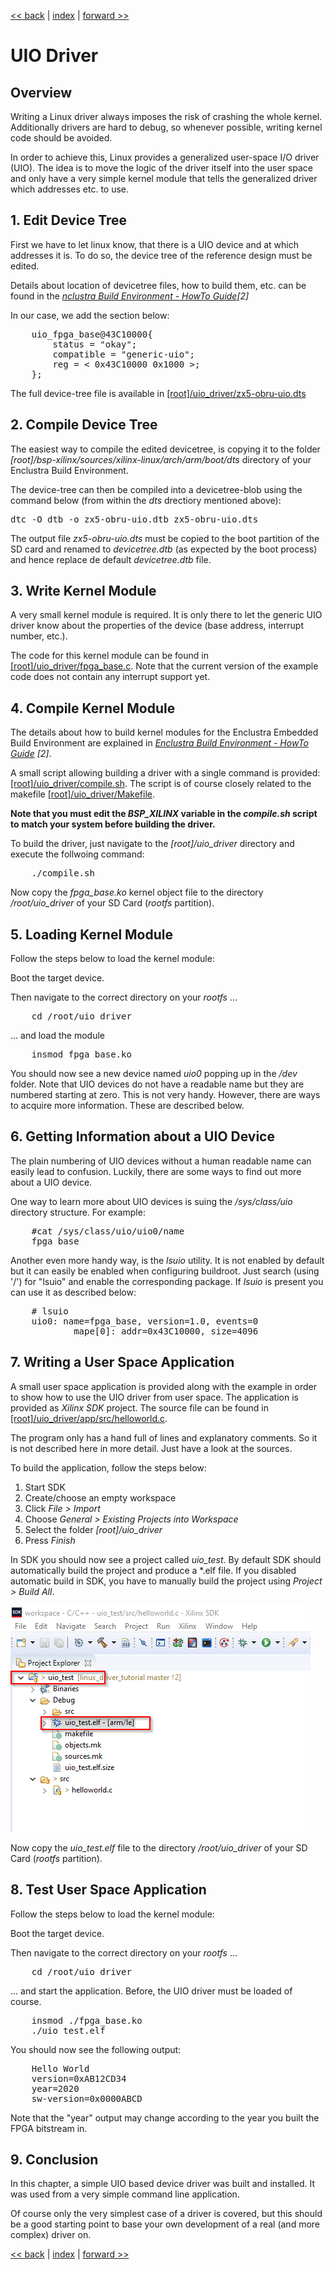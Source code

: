 [<< back](04_devmem.md) | [index](01_index.md) | [forward >> ](06_ioctl_driver.md)

# UIO Driver

## Overview

Writing a Linux driver always imposes the risk of crashing the whole kernel. Additionally drivers are hard to debug, so whenever possible, writing kernel code should be avoided.

In order to achieve this, Linux provides a generalized user-space I/O driver (UIO). The idea is to move the logic of the driver itself into the user space and only have a very simple kernel module that tells the generalized driver which addresses etc. to use.

## 1. Edit Device Tree

First we have to let linux know, that there is a UIO device and at which addresses it is. To do so, the device tree of the reference design must be edited.

Details about location of devicetree files, how to build them, etc. can be found in the  *[nclustra Build Environment - HowTo Guide](https://download.enclustra.com/public_files/Design_Support/Application%20Notes/Enclustra_Build_Environment_HowToGuide_V02.pdf)[2]*

In our case, we add the section below:

<pre>
    uio_fpga_base@43C10000{	
		status = "okay";
		compatible = "generic-uio";
		reg = < 0x43C10000 0x1000 >;
	};
</pre>

The full device-tree file is available in [[root]/uio_driver/zx5-obru-uio.dts](../uio_driver/zx5-obru-uio.dts)

## 2. Compile Device Tree

The easiest way to compile the edited devicetree, is copying it to the folder *[root]/bsp-xilinx/sources/xilinx-linux/arch/arm/boot/dts* directory of your Enclustra Build Environment.

The device-tree can then be compiled into a devicetree-blob using the command below (from within the *dts* drectiory mentioned above):

<pre>
dtc -O dtb -o zx5-obru-uio.dtb zx5-obru-uio.dts
</pre>

The output file *zx5-obru-uio.dts* must be copied to the boot partition of the SD card and renamed to *devicetree.dtb* (as expected by the boot process) and hence replace de default *devicetree.dtb* file.

## 3. Write Kernel Module

A very small kernel module is required. It is only there to let the generic UIO driver know about the properties of the device (base address, interrupt number, etc.). 

The code for this kernel module can be found in [[root]/uio_driver/fpga_base.c](../uio_driver/fpga_base.c). Note that the current version of the example code does not contain any interrupt support yet.

## 4. Compile Kernel Module

The details about how to build kernel modules for the Enclustra Embedded Build Environment are explained in *[Enclustra Build Environment - HowTo Guide](https://download.enclustra.com/public_files/Design_Support/Application%20Notes/Enclustra_Build_Environment_HowToGuide_V02.pdf) [2]*. 

A small script allowing building a driver with a single command is provided: [[root]/uio_driver/compile.sh](../uio_driver/compile.sh). The script is of course closely related to the makefile [[root]/uio_driver/Makefile](../uio_driver/Makefile). 

**Note that you must edit the _BSP_XILINX_ variable in the _compile.sh_ script to match your system before building the driver.**

To build the driver, just navigate to the *[root]/uio_driver* directory and execute the follwoing command:

<pre>
    ./compile.sh
</pre>

Now copy the *fpga_base.ko* kernel object file to the directory */root/uio_driver* of your SD Card (*rootfs* partition).

## 5. Loading Kernel Module

Follow the steps below to load the kernel module:

Boot the target device.

Then navigate to the correct directory on your *rootfs* ...

<pre>
    cd /root/uio_driver
</pre>

... and load the module

<pre>
    insmod fpga_base.ko
</pre>

You should now see a new device named *uio0* popping up in the */dev* folder. Note that UIO devices do not have a readable name but they are numbered starting at zero. This is not very handy. However, there are ways to acquire more information. These are described below.

## 6. Getting Information about a UIO Device

The plain numbering of UIO devices without a human readable name can easily lead to confusion. Luckily, there are some ways to find out more about a UIO device.

One way to learn more about UIO devices is suing the */sys/class/uio* directory structure. For example:

<pre>
    #cat /sys/class/uio/uio0/name
    fpga_base
</pre>

Another even more handy way, is the *lsuio* utility. It is not enabled by default but it can easily be enabled when configuring buildroot. Just search (using '/') for "lsuio" and enable the corresponding package. If *lsuio* is present you can use it as described below:

<pre>
    # lsuio
    uio0: name=fpga_base, version=1.0, events=0
            mape[0]: addr=0x43C10000, size=4096
</pre>

## 7. Writing a User Space Application

A small user space application is provided along with the example in order to show how to use the UIO driver from user space. The application is provided as *Xilinx SDK* project. The source file can be found in [[root]/uio_driver/app/src/helloworld.c](../uio_driver/app/src/helloworld.c).

The program only has a hand full of lines and explanatory comments. So it is not described here in more detail. Just have a look at the sources.

To build the application, follow the steps below:

1. Start SDK
2. Create/choose an empty workspace
3. Click *File > Import*
4. Choose *General > Existing Projects into Workspace*
5. Select the folder *[root]/uio_driver*
6. Press *Finish*

In SDK you should now see a project called *uio_test*. By default SDK should automatically build the project and produce a *.elf file. If you disabled automatic build in SDK, you have to manually build the project using *Project > Build All*.

![sdk_project.png](./05_pics/sdk_project.png)

Now copy the *uio_test.elf*  file to the directory */root/uio_driver* of your SD Card (*rootfs* partition).

## 8. Test User Space Application

Follow the steps below to load the kernel module:

Boot the target device.

Then navigate to the correct directory on your *rootfs* ...

<pre>
    cd /root/uio_driver
</pre>

... and start the application. Before, the UIO driver must be loaded of course.

<pre>
    insmod ./fpga_base.ko
    ./uio_test.elf
</pre>

You should now see the following output:

<pre>
    Hello World
    version=0xAB12CD34
    year=2020
    sw-version=0x0000ABCD
</pre>

Note that the "year" output may change according to the year you built the FPGA bitstream in.

## 9. Conclusion

In this chapter, a simple UIO based device driver was built and installed. It was used from a very simple command line application.

Of course only the very simplest case of a driver is covered, but this should be a good starting point to base your own development of a real (and more complex) driver on.



[<< back](04_devmem.md) | [index](01_index.md) | [forward >> ](06_ioctl_driver.md)
